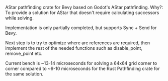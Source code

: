 AStar pathfinding crate for Bevy based on Godot's AStar pathfinding. 
Why?: To provide a solution for AStar that doesn't require calculating successors while solving.

Implementation is only partially completed, but supports Sync + Send for Bevy.

Next step is to try to optimize where arc references are required, then implement the rest of the needed functions such as disable_point, remove_point etc.

Current bench is ~13-14 microseconds for solving a 64x64 grid corner to corner compared to ~9-10 microseconds for the Rust Pathfinding crate for the same solution.

